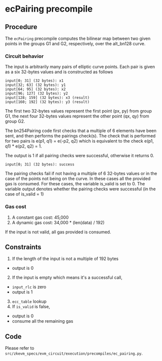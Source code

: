 # ecPairing precompile

## Procedure

The `ecPairing` precompile computes the bilinear map between two given points in the groups G1 and G2, respectively, over the alt_bn128 curve.

### Circuit behavior

The input is arbitrarily many pairs of elliptic curve points. Each pair is given as a six 32-bytes values and is constructed as follows

```
input[0; 31] (32 bytes): x1
input[32; 63] (32 bytes): y1
input[64; 95] (32 bytes): x2
input[96; 127] (32 bytes): y2
input[128; 159] (32 bytes): x3 (result)
input[160; 192] (32 bytes): y3 (result)
```

The first two 32-bytes values represent the first point (px, py) from group G1, the next four 32-bytes values represent the other point (qx, qy) from group G2.

The bn254Pairing code first checks that a multiple of 6 elements have been sent, and then performs the pairings check(s). The check that is performed for two pairs is e(p1, q1) = e(-p2, q2) which is equivalent to the check e(p1, q1) * e(p2, q2) = 1.

The output is 1 if all pairing checks were successful, otherwise it returns 0.

```
input[0; 31] (32 bytes): success
```

The pairing checks fail if not having a multiple of 6 32-bytes values or in the case of the points not being on the curve. In these cases all the provided gas is consumed. For these cases, the variable is_valid is set to 0. The variable output denotes whether the pairing checks were successful (in the case of is_valid = 1)
### Gas cost

1. A constant gas cost: 45,000
2. A dynamic gas cost: 34,000 * (len(data) / 192)

If the input is not valid, all gas provided is consumed.

## Constraints

1. If the length of the input is not a multiple of 192 bytes
  - output is 0
2. If the input is empty which means it's a successful call,
  - `input_rlc` is zero
  - output is 1
3. `ecc_table` lookup
4. If `is_valid` is false,
  - output is 0
  - consume all the remaining gas

## Code

Please refer to `src/zkevm_specs/evm_circuit/execution/precompiles/ec_pairing.py`.
